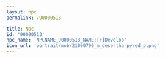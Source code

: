 ```yaml
---
layout: npc
permalink: /90000513

title: Npc
id: '90000513'
npc_name: 'NPCNAME_90000513_NAME:[F]Develop'
icon_url: 'portrait/mob/21000790_m_desertharpyred_p.png'
---
```

